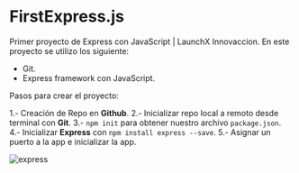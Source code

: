 # FirstExpress.js
Primer proyecto de Express con JavaScript | LaunchX Innovaccion.
En este proyecto se utilizo los siguiente:

- Git.
- Express framework con JavaScript.

Pasos para crear el proyecto: 

1.- Creación de Repo en **Github**.
2.- Inicializar repo local a remoto desde terminal con **Git**.
3.- `npm init` para obtener nuestro archivo `package.json`.
4.- Inicializar **Express** con `npm install express --save`.
5.- Asignar un puerto a la app e inicializar la app.

![express](https://user-images.githubusercontent.com/17634377/164375279-dfd24819-2e22-431b-8187-e79296d5b590.PNG)
